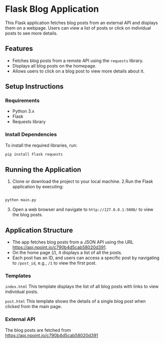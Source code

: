 # Flask Blog Application

This Flask application fetches blog posts from an external API and displays them on a webpage. Users can view a list of posts or click on individual posts to see more details.

## Features
- Fetches blog posts from a remote API using the `requests` library.
- Displays all blog posts on the homepage.
- Allows users to click on a blog post to view more details about it.

## Setup Instructions

### Requirements
- Python 3.x
- Flask
- Requests library

### Install Dependencies
To install the required libraries, run:
  ```bash
  pip install Flask requests
  ```

## Running the Application
1. Clone or download the project to your local machine.
2.Run the Flask application by executing:
  ```bash

  python main.py
  ```
3. Open a web browser and navigate to `http://127.0.0.1:5000/` to view the blog posts.
   
## Application Structure
- The app fetches blog posts from a JSON API using the URL https://api.npoint.io/c790b4d5cab58020d391.
- On the home page (/), it displays a list of all the posts.
- Each post has an ID, and users can access a specific post by navigating to `/post_id`, e.g., `/1` to view the first post.

### Templates
`index.html`
This template displays the list of all blog posts with links to view individual posts.

`post.html`
This template shows the details of a single blog post when clicked from the main page.

### External API
The blog posts are fetched from https://api.npoint.io/c790b4d5cab58020d391

